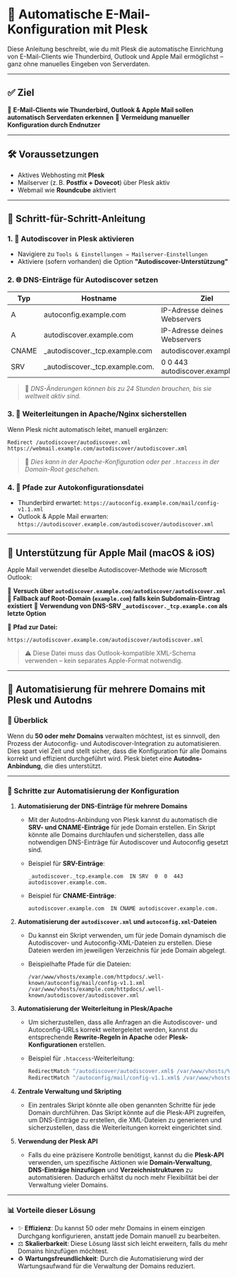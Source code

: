 # 📧 Automatische E-Mail-Konfiguration mit Plesk

Diese Anleitung beschreibt, wie du mit Plesk die automatische Einrichtung von E-Mail-Clients wie Thunderbird, Outlook und Apple Mail ermöglichst – ganz ohne manuelles Eingeben von Serverdaten.

---

## ✅ Ziel

🔹 **E-Mail-Clients wie Thunderbird, Outlook & Apple Mail sollen automatisch Serverdaten erkennen**
🔹 **Vermeidung manueller Konfiguration durch Endnutzer**

---

## 🛠 Voraussetzungen

* Aktives Webhosting mit **Plesk**
* Mailserver (z. B. **Postfix + Dovecot**) über Plesk aktiv
* Webmail wie **Roundcube** aktiviert

---

## 📌 Schritt-für-Schritt-Anleitung

### 1. 🔧 Autodiscover in Plesk aktivieren

* Navigiere zu `Tools & Einstellungen → Mailserver-Einstellungen`
* Aktiviere (sofern vorhanden) die Option **"Autodiscover-Unterstützung"**

### 2. 🌐 DNS-Einträge für Autodiscover setzen

| Typ   | Hostname                          | Ziel                              |
| ----- | --------------------------------- | --------------------------------- |
| A     | autoconfig.example.com            | IP-Adresse deines Webservers      |
| A     | autodiscover.example.com          | IP-Adresse deines Webservers      |
| CNAME | \_autodiscover.\_tcp.example.com  | autodiscover.example.com.         |
| SRV   | \_autodiscover.\_tcp.example.com. | 0 0 443 autodiscover.example.com. |

> 🔁 *DNS-Änderungen können bis zu 24 Stunden brauchen, bis sie weltweit aktiv sind.*

### 3. 🔁 Weiterleitungen in Apache/Nginx sicherstellen

Wenn Plesk nicht automatisch leitet, manuell ergänzen:

```apacheconf
Redirect /autodiscover/autodiscover.xml https://webmail.example.com/autodiscover/autodiscover.xml
```

> 🧠 *Dies kann in der Apache-Konfiguration oder per `.htaccess` in der Domain-Root geschehen.*

### 4. 📄 Pfade zur Autokonfigurationsdatei

* Thunderbird erwartet: `https://autoconfig.example.com/mail/config-v1.1.xml`
* Outlook & Apple Mail erwarten: `https://autodiscover.example.com/autodiscover/autodiscover.xml`

---

## 🍏 Unterstützung für Apple Mail (macOS & iOS)

Apple Mail verwendet dieselbe Autodiscover-Methode wie Microsoft Outlook:

🔸 **Versuch über `autodiscover.example.com/autodiscover/autodiscover.xml`**
🔸 **Fallback auf Root-Domain (`example.com`) falls kein Subdomain-Eintrag existiert**
🔸 **Verwendung von DNS-SRV `_autodiscover._tcp.example.com` als letzte Option**

📁 **Pfad zur Datei:**

```
https://autodiscover.example.com/autodiscover/autodiscover.xml
```

> ⚠️ Diese Datei muss das Outlook-kompatible XML-Schema verwenden – kein separates Apple-Format notwendig.

---

## 🔪 Automatisierung für mehrere Domains mit Plesk und Autodns

### 📆 Überblick

Wenn du **50 oder mehr Domains** verwalten möchtest, ist es sinnvoll, den Prozess der Autoconfig- und Autodiscover-Integration zu automatisieren. Dies spart viel Zeit und stellt sicher, dass die Konfiguration für alle Domains korrekt und effizient durchgeführt wird. Plesk bietet eine **Autodns-Anbindung**, die dies unterstützt.

---

### 🔄 Schritte zur Automatisierung der Konfiguration

1. **Automatisierung der DNS-Einträge für mehrere Domains**

   * Mit der Autodns-Anbindung von Plesk kannst du automatisch die **SRV- und CNAME-Einträge** für jede Domain erstellen. Ein Skript könnte alle Domains durchlaufen und sicherstellen, dass alle notwendigen DNS-Einträge für Autodiscover und Autoconfig gesetzt sind.
   * Beispiel für **SRV-Einträge**:

     ```
     _autodiscover._tcp.example.com  IN SRV  0  0  443 autodiscover.example.com.
     ```
   * Beispiel für **CNAME-Einträge**:

     ```
     autodiscover.example.com  IN CNAME autodiscover.example.com.
     ```

2. **Automatisierung der `autodiscover.xml` und `autoconfig.xml`-Dateien**

   * Du kannst ein Skript verwenden, um für jede Domain dynamisch die Autodiscover- und Autoconfig-XML-Dateien zu erstellen. Diese Dateien werden im jeweiligen Verzeichnis für jede Domain abgelegt.
   * Beispielhafte Pfade für die Dateien:

     ```
     /var/www/vhosts/example.com/httpdocs/.well-known/autoconfig/mail/config-v1.1.xml
     /var/www/vhosts/example.com/httpdocs/.well-known/autodiscover/autodiscover.xml
     ```

3. **Automatisierung der Weiterleitung in Plesk/Apache**

   * Um sicherzustellen, dass alle Anfragen an die Autodiscover- und Autoconfig-URLs korrekt weitergeleitet werden, kannst du entsprechende **Rewrite-Regeln in Apache** oder **Plesk-Konfigurationen** erstellen.
   * Beispiel für `.htaccess`-Weiterleitung:

     ```apache
     RedirectMatch ^/autodiscover/autodiscover.xml$ /var/www/vhosts/%1/httpdocs/.well-known/autodiscover/autodiscover.xml
     RedirectMatch ^/autoconfig/mail/config-v1.1.xml$ /var/www/vhosts/%1/httpdocs/.well-known/autoconfig/mail/config-v1.1.xml
     ```

4. **Zentrale Verwaltung und Skripting**

   * Ein zentrales Skript könnte alle oben genannten Schritte für jede Domain durchführen. Das Skript könnte auf die Plesk-API zugreifen, um DNS-Einträge zu erstellen, die XML-Dateien zu generieren und sicherzustellen, dass die Weiterleitungen korrekt eingerichtet sind.

5. **Verwendung der Plesk API**

   * Falls du eine präzisere Kontrolle benötigst, kannst du die **Plesk-API** verwenden, um spezifische Aktionen wie **Domain-Verwaltung**, **DNS-Einträge hinzufügen** und **Verzeichnistrukturen** zu automatisieren. Dadurch erhältst du noch mehr Flexibilität bei der Verwaltung vieler Domains.

---

### 📊 Vorteile dieser Lösung

* ✨ **Effizienz**: Du kannst 50 oder mehr Domains in einem einzigen Durchgang konfigurieren, anstatt jede Domain manuell zu bearbeiten.
* ⚖️ **Skalierbarkeit**: Diese Lösung lässt sich leicht erweitern, falls du mehr Domains hinzufügen möchtest.
* ♻️ **Wartungsfreundlichkeit**: Durch die Automatisierung wird der Wartungsaufwand für die Verwaltung der Domains reduziert.
